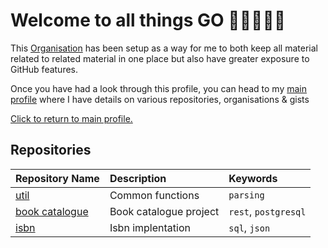 # Welcome to all things GO 👋🏿👨🏿‍💻

This [Organisation](https://docs.github.com/en/organizations/collaborating-with-groups-in-organizations/about-organizations) has been setup as a way for me to both keep all material related to related material in one place but also have greater exposure to GitHub features.

Once you have had a look through this profile, you can head to my [main profile](https://github.com/topheruk) where I have details on various repositories, organisations & gists

[Click  to return to main profile.](https://github.com/topheruk)
## Repositories

|Repository Name|Description|Keywords|
|:----|:----|:----|
|[util](https://github.com/topheruk-go/util)|Common functions|`parsing`|
|[book catalogue](https://github.com/topheruk-go/book-catalogue)|Book catalogue project|`rest`, `postgresql`|
|[isbn](https://github.com/topheruk-go/isbn)|Isbn implentation|`sql`, `json`|


<!--

**Here are some ideas to get you started:**

🙋‍♀️ A short introduction - what is your organization all about?
🌈 Contribution guidelines - how can the community get involved?
👩‍💻 Useful resources - where can the community find your docs? Is there anything else the community should know?
🍿 Fun facts - what does your team eat for breakfast?
🧙 Remember, you can do mighty things with the power of [Markdown](https://docs.github.com/github/writing-on-github/getting-started-with-writing-and-formatting-on-github/basic-writing-and-formatting-syntax)
-->
